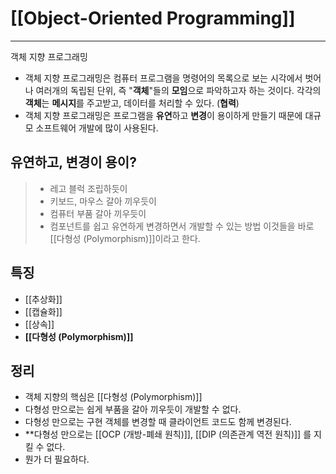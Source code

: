 # [[Object-Oriented Programming]]
---
객체 지향 프로그래밍
- 객체 지향 프로그래밍은 컴퓨터 프로그램을 명령어의 목록으로 보는 시각에서 벗어나 여러개의 독립된 단위, 즉 "**객체**"들의 **모임**으로 파악하고자 하는 것이다. 각각의 **객체**는 **메시지**를 주고받고, 데이터를 처리할 수 있다. (**협력**)
- 객체 지향 프로그래밍은 프로그램을 **유연**하고 **변경**이 용이하게 만들기 때문에 대규모 소프트웨어 개발에 많이 사용된다.

## 유연하고, 변경이 용이?
> - 레고 블럭 조립하듯이
> - 키보드, 마우스 갈아 끼우듯이
> - 컴퓨터 부품 갈아 끼우듯이
> - 컴포넌트를 쉽고 유연하게 변경하면서 개발할 수 있는 방법
> 이것들을 바로 [[다형성 (Polymorphism)]]이라고 한다.

## 특징
- [[추상화]]
- [[캡슐화]]
- [[상속]]
- **[[다형성 (Polymorphism)]]**

## 정리
- 객체 지향의 핵심은 [[다형성 (Polymorphism)]]
- 다형성 만으로는 쉽게 부품을 갈아 끼우듯이 개발할 수 없다.
- 다형성 만으로는 구현 객체를 변경할 때 클라이언트 코드도 함께 변경된다.
- **다형성 만으로는 [[OCP (개방-폐쇄 원칙)]], [[DIP (의존관계 역전 원칙)]] 를 지킬 수 없다.
- 뭔가 더 필요하다.